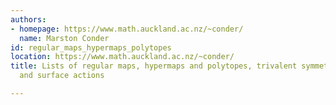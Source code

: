 ```yaml
---
authors:
- homepage: https://www.math.auckland.ac.nz/~conder/
  name: Marston Conder
id: regular_maps_hypermaps_polytopes
location: https://www.math.auckland.ac.nz/~conder/
title: Lists of regular maps, hypermaps and polytopes, trivalent symmetric graphs,
  and surface actions

---
```


